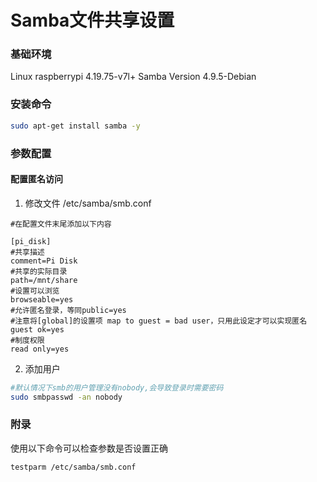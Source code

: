 # Samba文件共享设置
### 基础环境
Linux raspberrypi 4.19.75-v7l+
Samba Version 4.9.5-Debian

### 安装命令

``` sh
sudo apt-get install samba -y

```

### 参数配置

#### 配置匿名访问
1. 修改文件 /etc/samba/smb.conf

``` properties
#在配置文件末尾添加以下内容

[pi_disk]
#共享描述
comment=Pi Disk
#共享的实际目录
path=/mnt/share
#设置可以浏览
browseable=yes
#允许匿名登录，等同public=yes
#注意将[global]的设置项 map to guest = bad user，只用此设定才可以实现匿名
guest ok=yes
#制度权限
read only=yes
```

2. 添加用户

``` sh
#默认情况下smb的用户管理没有nobody,会导致登录时需要密码
sudo smbpasswd -an nobody
```

### 附录
使用以下命令可以检查参数是否设置正确

``` sh
testparm /etc/samba/smb.conf
```
